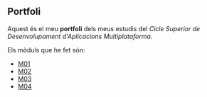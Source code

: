 ## Portfoli

Aquest és el meu **portfoli** dels meus estudis del *Cicle Superior de Desenvolupament d'Aplicacions Multiplataforma.*

Els mòduls que he fet són:
- [M01](https://github.com/PolNie/Portfoli/tree/main/Moduls/M01%20Sistemes%20informatics)
- [M02](https://github.com/PolNie/Portfoli/tree/main/Moduls/M02%20Bases%20de%20dades)
- [M03](https://github.com/PolNie/Portfoli/tree/main/Moduls/M03%20Programacio)
- [M04](https://github.com/PolNie/Portfoli/tree/main/Moduls/M04%20Llenguatge%20de%20marques)
